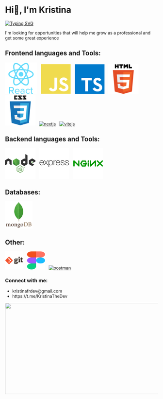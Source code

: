 <h1 align="left">Hi👋, I'm Kristina</h1>

<p align="left">
  <a href="https://git.io/typing-svg"><img src="https://readme-typing-svg.demolab.com?font=Fira+Code&duration=3000&pause=0&width=465&lines=Frontend+developer;Always+learning+new+things" alt="Typing SVG"/></a>
</p>

I'm looking for opportunities that will help me grow as a professional and get some great experience 

 
<h2  align="left">Frontend languages and Tools:</h2>
<p align="left">
<a href="https://reactjs.org/"> <img src="https://github.com/devicons/devicon/blob/master/icons/react/react-original-wordmark.svg" title="React" alt="reactnative" width="105" height="105" /></a> &nbsp;
<a href="https://developer.mozilla.org/en-US/docs/Web/JavaScript"> <img src="https://github.com/devicons/devicon/blob/master/icons/javascript/javascript-plain.svg" title="JavaScript" alt="javascript" width="100" height="100" /></a> &nbsp;
<a href="https://www.typescriptlang.org/"><img src="https://raw.githubusercontent.com/devicons/devicon/master/icons/typescript/typescript-original.svg" title="TypeScript" alt="typescript" width=100" height="100" /></a> &nbsp;
<a href="#"><img src="https://raw.githubusercontent.com/devicons/devicon/master/icons/html5/html5-original-wordmark.svg" title="HTML" alt="HTML" width=100" height="100"/></a> &nbsp;
<a href="#"><img src="https://raw.githubusercontent.com/devicons/devicon/master/icons/css3/css3-original-wordmark.svg" title="CSS" alt="CSS" width="100" height="100"/></a> &nbsp;
<a href="https://nextjs.org/"> <img src="https://cdn.worldvectorlogo.com/logos/nextjs-2.svg" title="Next.js" alt="nextjs" width="110" height="110" /></a> &nbsp;
<a href="https://vitejs.dev"> <img src="https://vitejs.dev/logo.svg" title="Vite.js" alt="vitejs" width="95" height="95" /></a> &nbsp;
</p>


<h2 align="left">Backend languages and Tools:</h2>
<p align="left">
<a href="https://nodejs.org"> <img src="https://raw.githubusercontent.com/devicons/devicon/master/icons/nodejs/nodejs-original-wordmark.svg" title="Node.js" title="Node.js" alt="nodejs" width="100" height="100" /></a> &nbsp;
<a href="https://expressjs.com"> <img src="https://raw.githubusercontent.com/devicons/devicon/master/icons/express/express-original-wordmark.svg" title="Express.js" alt="express" width="100" height="100" /></a> &nbsp;
<a href="https://www.nginx.com"> <img src="https://raw.githubusercontent.com/devicons/devicon/master/icons/nginx/nginx-original.svg" title="Nginx" alt="nginx" width="100" height="100" /></a> &nbsp;
</p>


<h2 align="left">Databases:</h2>
<p align="left">
<a href="https://www.mongodb.com/"> <img src="https://raw.githubusercontent.com/devicons/devicon/master/icons/mongodb/mongodb-original-wordmark.svg" title="Mongodb" alt="mongodb" width="90" height="90" /></a> &nbsp;
</p>


<h2 align="left">Other:</h2>
<p align="left">
<a href="#"> <img src="https://github.com/devicons/devicon/blob/master/icons/git/git-original-wordmark.svg" title="GIT" alt="git" width="60" height="60" /></a> &nbsp;
<a href="#"> <img src="https://github.com/MalakhN/MalakhN/blob/main/Figma-Icon.svg" title="Figma" alt="git" width="60" height="60" /></a> &nbsp;
<a href="https://postman.com"> <img src="https://www.vectorlogo.zone/logos/getpostman/getpostman-icon.svg" title="Postman" alt="postman" width="60" height="60"/> </a>
</p>



<h3  align="left">Connect with me:</h3>
<ul>
  <li>kristinafrdev@gmail.com</li>
  <li>https://t.me/KristinaTheDev</li>
</ul>


<div align="left">
  <img src="https://media.giphy.com/media/5WILqPq29TyIkVCSej/giphy.gif" width="600" height="300"/>
</div>
<div id="stack" align="left" markdown="1">




<!--
**kristinamagichub/kristinamagichub** is a ✨ _special_ ✨ repository because its `README.md` (this file) appears on your GitHub profile.

Here are some ideas to get you started:

### Hi there 👋

<h3 align="center">Frontend developer </h3>

- 👋 Hi, I’m 
- 👀 I’m interested in ...

- 💞️ I’m looking to collaborate on ...

- 🔭 I’m currently working on ...
- 🌱 I’m currently learning ...
- 👯 I’m looking to collaborate on ...
- 🤔 I’m looking for help with ...
- 💬 Ask me about ...
- 📫 How to reach me: ...
- 😄 Pronouns: ...
- ⚡ Fun fact: ...

-->
